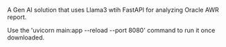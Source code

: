 A Gen AI solution that uses Llama3 wtih FastAPI for analyzing Oracle AWR report. 

Use the 'uvicorn main:app --reload --port 8080' command to run it once downloaded.
